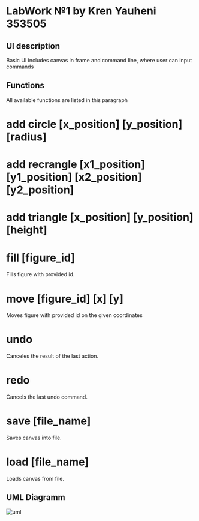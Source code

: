 # LabWork №1 by Kren Yauheni 353505
## UI description
Basic UI includes canvas in frame and command line, where user can input commands

## Functions
All available functions are listed in this paragraph 
# add circle [x_position] [y_position] [radius]
# add recrangle [x1_position] [y1_position] [x2_position] [y2_position]
# add triangle [x_position] [y_position] [height] 

# fill [figure_id] 
Fills figure with provided id.

# move [figure_id] [x] [y]
Moves figure with provided id on the given coordinates

# undo
Canceles the result of the last action.

# redo
Cancels the last undo command.

# save [file_name]
Saves canvas into file.
# load [file_name]
Loads canvas from file.

## UML Diagramm
![uml](https://github.com/user-attachments/assets/3d548071-f955-4549-aad6-92171b51ce45)
